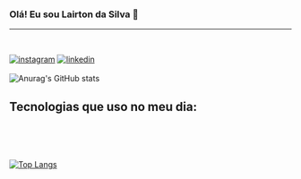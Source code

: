### Olá! Eu sou Lairton da Silva 👋

<hr><br>

[![instagram](https://img.shields.io/badge/Instagram-f00?style=for-the-badge&logo=instagram&logoColor=white)](https://www.instagram.com/lairton_07)
[![linkedin](https://img.shields.io/badge/LinkedIn-0077B5?style=for-the-badge&logo=linkedin&logoColor=white)](https://www.linkedin.com/in/lairton-da-silva-382688224/)
<br><br>
![Anurag's GitHub stats](https://github-readme-stats.vercel.app/api?username=Lairtondasilva&show_icons=true&theme=apprentice)

## Tecnologias que uso no meu dia:
<div style="display:inline_block"><br>
    <img src="https://img.shields.io/badge/HTML5-E34F26?style=for-the-badge&logo=html5&logoColor=white" alt="">
    <img src="https://img.shields.io/badge/CSS3-1572B6?style=for-the-badge&logo=css3&logoColor=white" alt="">
     <img src="https://img.shields.io/badge/JavaScript-F7DF1E?style=for-the-badge&logo=javascript&logoColor=black" alt="">
     <img src="https://img.shields.io/badge/TypeScript-007ACC?style=for-the-badge&logo=typescript&logoColor=white" alt="">
      <img src="https://img.shields.io/badge/React-040404?style=for-the-badge&logo=react&logoColor=61DAFB" alt="">
    <img src="https://img.shields.io/badge/Express-040404?style=for-the-badge&logo=react&logoColor=61DAFB" alt="">
    <img src="https://img.shields.io/badge/spring-404D59?style=for-the-badge" alt="">
</div>

<br>

[![Top Langs](https://github-readme-stats.vercel.app/api/top-langs/?username=Lairtondasilva&layout=compact&theme=apprentice&line_height=32px)](https://github.com/anuraghazra/github-readme-stats)
